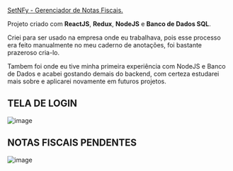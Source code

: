 <a href="https://setnfy.com.br/">SetNFy - Gerenciador de Notas Fiscais.</a>

Projeto criado com **ReactJS**, **Redux**, **NodeJS** e **Banco de Dados SQL**.

Criei para ser usado na empresa onde eu trabalhava, pois esse processo era feito manualmente no meu caderno de anotações, foi bastante prazeroso cria-lo.

Tambem foi onde eu tive minha primeira experiência com NodeJS e Banco de Dados e acabei gostando demais do backend, com certeza estudarei mais sobre e aplicarei novamente em futuros projetos.

<h2>TELA DE LOGIN</h2>

![image](https://user-images.githubusercontent.com/61153830/160185992-18dfcc95-f93c-4282-b33b-49fbfd4f8c87.png)

<h2>NOTAS FISCAIS PENDENTES</h2>

![image](https://user-images.githubusercontent.com/61153830/160186154-77576743-8a6e-4cf9-8819-94f0653aba0d.png)
